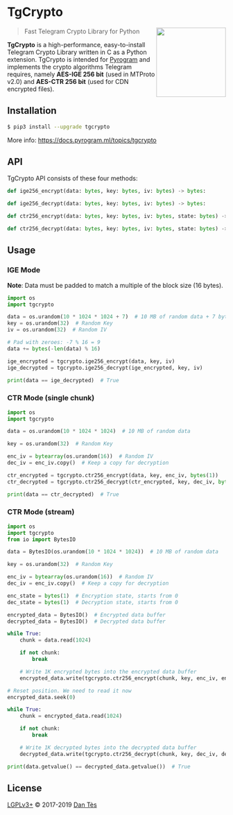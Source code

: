 # TgCrypto

<img src="https://i.imgur.com/JyxrStE.png" width="160" align="right">

> Fast Telegram Crypto Library for Python

**TgCrypto** is a high-performance, easy-to-install Telegram Crypto Library written in C as a Python extension.
TgCrypto is intended for [Pyrogram](//github.com/pyrogram/pyrogram) and implements the crypto algorithms Telegram
requires, namely **AES-IGE 256 bit** (used in MTProto v2.0) and **AES-CTR 256 bit** (used for CDN encrypted files).

## Installation

``` bash
$ pip3 install --upgrade tgcrypto
```

More info: https://docs.pyrogram.ml/topics/tgcrypto

## API

TgCrypto API consists of these four methods:

```python
def ige256_encrypt(data: bytes, key: bytes, iv: bytes) -> bytes:

def ige256_decrypt(data: bytes, key: bytes, iv: bytes) -> bytes:

def ctr256_encrypt(data: bytes, key: bytes, iv: bytes, state: bytes) -> bytes:

def ctr256_decrypt(data: bytes, key: bytes, iv: bytes, state: bytes) -> bytes:
```

## Usage

### IGE Mode

**Note**: Data must be padded to match a multiple of the block size (16 bytes).

``` python
import os
import tgcrypto

data = os.urandom(10 * 1024 * 1024 + 7)  # 10 MB of random data + 7 bytes to show padding
key = os.urandom(32)  # Random Key
iv = os.urandom(32)  # Random IV

# Pad with zeroes: -7 % 16 = 9
data += bytes(-len(data) % 16)

ige_encrypted = tgcrypto.ige256_encrypt(data, key, iv)
ige_decrypted = tgcrypto.ige256_decrypt(ige_encrypted, key, iv)

print(data == ige_decrypted)  # True
```
    
### CTR Mode (single chunk)

``` python
import os
import tgcrypto

data = os.urandom(10 * 1024 * 1024)  # 10 MB of random data

key = os.urandom(32)  # Random Key

enc_iv = bytearray(os.urandom(16))  # Random IV
dec_iv = enc_iv.copy()  # Keep a copy for decryption

ctr_encrypted = tgcrypto.ctr256_encrypt(data, key, enc_iv, bytes(1))
ctr_decrypted = tgcrypto.ctr256_decrypt(ctr_encrypted, key, dec_iv, bytes(1))

print(data == ctr_decrypted)  # True
```

### CTR Mode (stream)

``` python
import os
import tgcrypto
from io import BytesIO

data = BytesIO(os.urandom(10 * 1024 * 1024))  # 10 MB of random data

key = os.urandom(32)  # Random Key

enc_iv = bytearray(os.urandom(16))  # Random IV
dec_iv = enc_iv.copy()  # Keep a copy for decryption

enc_state = bytes(1)  # Encryption state, starts from 0
dec_state = bytes(1)  # Decryption state, starts from 0

encrypted_data = BytesIO()  # Encrypted data buffer
decrypted_data = BytesIO()  # Decrypted data buffer

while True:
    chunk = data.read(1024)

    if not chunk:
        break

    # Write 1K encrypted bytes into the encrypted data buffer
    encrypted_data.write(tgcrypto.ctr256_encrypt(chunk, key, enc_iv, enc_state))

# Reset position. We need to read it now
encrypted_data.seek(0)

while True:
    chunk = encrypted_data.read(1024)

    if not chunk:
        break

    # Write 1K decrypted bytes into the decrypted data buffer
    decrypted_data.write(tgcrypto.ctr256_decrypt(chunk, key, dec_iv, dec_state))

print(data.getvalue() == decrypted_data.getvalue())  # True
```

## License

[LGPLv3+](COPYING.lesser) © 2017-2019 [Dan Tès](https://github.com/delivrance)
